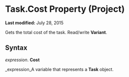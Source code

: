 
# Task.Cost Property (Project)

 **Last modified:** July 28, 2015

Gets the total cost of the task. Read/write  **Variant**.

## Syntax

 _expression_. **Cost**

 _expression_A variable that represents a  **Task** object.

